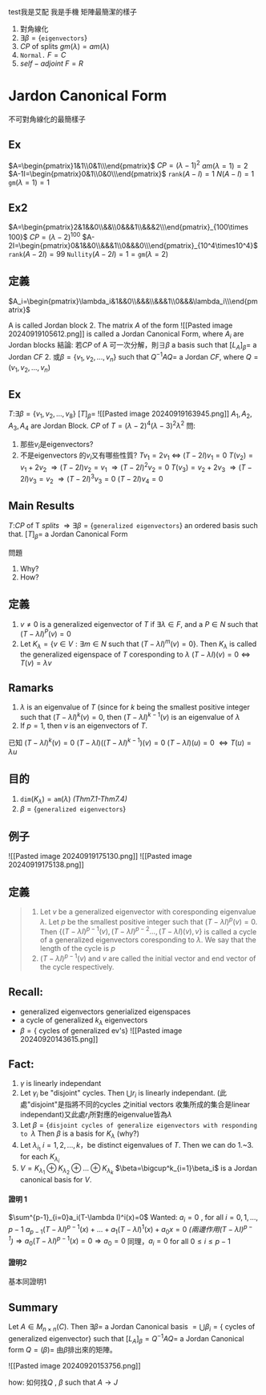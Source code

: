 test我是艾配
我是手機
矩陣最簡潔的樣子
1. 對角線化
1. $\exists \beta=\{\texttt{eigenvectors}\}$
2. $CP$ of splits $gm(\lambda)=am(\lambda)$
3. $\texttt{Normal.}\ F=C$
4. $self-adjoint\ F=R$

# Jardon Canonical Form
不可對角線化的最簡樣子
## Ex
$A=\begin{pmatrix}1&1\\0&1\\\end{pmatrix}$
$CP=(\lambda-1)^2$
$am(\lambda=1)=2$
$A-1I=\begin{pmatrix}0&1\\0&0\\\end{pmatrix}$
$\texttt{rank}(A-I)=1$
$N(A-I)=1$
$\texttt{gm}(\lambda=1)=1$
## Ex2
$A=\begin{pmatrix}2&1&&0\\&&\\0&&&1\\&&&2\\\end{pmatrix}_{100\times 100}$
$CP=(\lambda-2)^{100}$
$A-2I=\begin{pmatrix}0&1&&0\\&&&1\\0&&&0\\\end{pmatrix}_{10^4\times10^4}$
$\texttt{rank}(A-2I)=99$
$\texttt{Nullity}(A-2I)=1=\texttt{gm}(\lambda=2)$
## 定義
$A_i=\begin{pmatrix}\lambda_i&1&&0\\&&&\\&&&1\\0&&&\lambda_i\\\end{pmatrix}$

A is called Jordan block
2. The matrix $A$ of the form
![[Pasted image 20240919105612.png]]
is called a Jordan Canonical Form, where $A_i$ are Jordan blocks
結論: 若$CP$ of A 可一次分解，則$\exists\beta$ a basis such that $[L_A]_\beta=$ a Jordan $CF$
2. 或$\beta=\{v_1,v_2,...,v_n\}$ such that $Q^{-1}AQ=$ a Jordan $CF$, where $Q=(v_1,v_2,...,v_n)$

## Ex
$T:$$\exists\beta=\{v_1,v_2,...,v_8\}$
$[T]_\beta=$
![[Pasted image 20240919163945.png]]
$A_1,A_2,A_3,A_4$ are Jordan Block.
$CP$ of $T=(\lambda-2)^4(\lambda-3)^2\lambda^2$
問:
1. 那些$v_i$是eigenvectors?
2. 不是eigenvectors 的$v_i$又有哪些性質?
$Tv_1=2v_1$
$\Leftrightarrow$
$(T-2I)v_1=0$
$T(v_2)=v_1+2v_2$
$\Rightarrow (T-2I)v_2=v_1$
$\Rightarrow (T-2I)^2v_2=0$
$T(v_3)=v_2+2v_3$
$\Rightarrow(T-2I)v_3=v_2$
$\Rightarrow(T-2I)^3v_3=0$
$(T-2I)v_4=0$

## Main Results
$T:$$CP$ of T $splits$
$\Rightarrow\exists\beta=\{\texttt{generalized eigenvectors}\}$ an ordered basis such that.
$[T]_\beta=$ a Jordan Canonical Form

問題
1. Why?
2. How?

## 定義
1. $v\neq0$ is a generalized eigenvector of $T$ if $\exists\lambda\in F$, and a $P\in N$ such that $(T-\lambda I)^P(v)=0$
2. Let $K_\lambda=\{v\in V:\exists m \in N$ such that $(T-\lambda I)^m(v)=0\}$. Then $K_\lambda$ is called the generalized eigenspace of $T$ coresponding to $\lambda$
$(T-\lambda I)(v)=0\Leftrightarrow T(v)=\lambda v$

## Ramarks
1. $\lambda$ is an eigenvalue of $T$ (since for $k$ being the smallest positive integer such that $(T-\lambda I)^k(v)=0,$ then $(T-\lambda I)^{k-1}(v)$ is an eigenvalue of $\lambda$
2. If $p=1$, then $v$ is an eigenvectors of $T$.

已知
$(T-\lambda I)^k(v)=0$
$(T-\lambda I)((T-\lambda I)^{k-1})(v)=0$
$(T-\lambda I)(u)=0$ $\Leftrightarrow T(u)=\lambda u$

## 目的
1. $\texttt{dim}(K_\lambda)=\texttt{am}(\lambda)$ *(Thm7.1-Thm7.4)*
2. $\beta=\{\texttt{generalized eigenvectors}\}$

## 例子
![[Pasted image 20240919175130.png]]
![[Pasted image 20240919175138.png]]
## 定義
>1. Let $v$ be a generalized eigenvector with coresponding eigenvalue $\lambda$. Let $p$ be the smallest positive integer such that $(T-\lambda I)^p(v)=0$. Then $\{(T-\lambda I)^{p-1}(v),(T-\lambda I)^{p-2}...,(T-\lambda I)(v),v\}$ is called a cycle of a generalized eigenvectors coresponding to $\lambda$. We say that the length of the cycle is $p$
>2. $(T-\lambda I)^{p-1}(v)$ and $v$ are called the initial vector and end vector of the cycle respectively.

## Recall:
* generalized eigenvectors generialized eigenspaces
* a cycle of generalized $k_\lambda$ eigenvectors
* $\beta=\{$ cycles of generalized ev's$\}$ 
![[Pasted image 20240920143615.png]]

## Fact:
1. $\gamma$ is linearly independant
2. Let $\gamma_i$ be "disjoint" cycles. Then $\bigcup r_i$ is linearly independant.
   (此處"disjoint"是指將不同的cycles 之initial vectors 收集所成的集合是linear independant)又此處$r_i$所對應的eigenvalue皆為$\lambda$
3. Let $\beta=\{\texttt{disjoint cycles of generalize eigenvectors } \texttt{with responding to }\lambda$
   Then $\beta$ is a basis for $K_\lambda$  (why?)
4. Let $\lambda_{i_1}\ i=1,2,...,k$，be distinct eigenvalues of $T$. Then we can do $1.$~$3.$ for each $K_{\lambda_i}$
5. $V=K_{\lambda_1}\oplus K_{\lambda_2}\oplus ...\oplus K_{\lambda_k}$
   $\beta=\bigcup^k_{i=1}\beta_i$ is a Jordan canonical basis for $V$.
 

#### 證明 1
$\sum^{p-1}_{i=0}a_i(T-\lambda I)^i(x)=0$
Wanted: $a_i=0$ , for all $i=0,1,...,p-1$
$a_{p-1}(T-\lambda I)^{p-1}(x)+...+a_1(T-\lambda I)^1(x)+a_0x=0$
*(兩邊作用$(T-\lambda I)^{p-1}$)*$\Rightarrow a_0(T-\lambda I)^{p-1}(x)=0$$\Rightarrow a_0=0$
 同理，$a_i=0$ for all $0\leq i \leq p-1$

#### 證明2
基本同證明1

## Summary
Let $A\in M_{n\times n}(C)$. Then $\exists\beta=$ a Jordan Canonical basis $=\bigcup\beta_i=\{$ cycles of generalized eigenvector$\}$
such that $[L_A]_\beta=Q^{-1}AQ=$ a Jordan Canonical form
$Q=(\beta)=$ 由$\beta$排出來的矩陣。

![[Pasted image 20240920153756.png]]

how: 如何找$Q$ , $\beta$  such that $A\rightarrow J$
 





























































